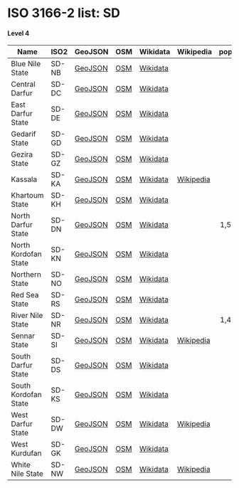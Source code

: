 # ISO 3166-2 list: SD


#### Level 4
Name | ISO2 | GeoJSON | OSM | Wikidata | Wikipedia | population 
--- | --- | --- | --- | --- | --- | --: 
Blue Nile State | SD-NB | [GeoJSON](../../export/geojson/q8/iso2/SD/SD-NB.geojson) | [OSM](https://www.openstreetmap.org/relation/3774677) | [Wikidata](https://www.wikidata.org/wiki/Q309489) |  | 
Central Darfur | SD-DC | [GeoJSON](../../export/geojson/q8/iso2/SD/SD-DC.geojson) | [OSM](https://www.openstreetmap.org/relation/3774671) | [Wikidata](https://www.wikidata.org/wiki/Q4116493) |  | 
East Darfur State | SD-DE | [GeoJSON](../../export/geojson/q8/iso2/SD/SD-DE.geojson) | [OSM](https://www.openstreetmap.org/relation/3774670) | [Wikidata](https://www.wikidata.org/wiki/Q3545641) |  | 
Gedarif State | SD-GD | [GeoJSON](../../export/geojson/q8/iso2/SD/SD-GD.geojson) | [OSM](https://www.openstreetmap.org/relation/3774675) | [Wikidata](https://www.wikidata.org/wiki/Q309478) |  | 
Gezira State | SD-GZ | [GeoJSON](../../export/geojson/q8/iso2/SD/SD-GZ.geojson) | [OSM](https://www.openstreetmap.org/relation/3774674) | [Wikidata](https://www.wikidata.org/wiki/Q309469) |  | 
Kassala | SD-KA | [GeoJSON](../../export/geojson/q8/iso2/SD/SD-KA.geojson) | [OSM](https://www.openstreetmap.org/relation/3774665) | [Wikidata](https://www.wikidata.org/wiki/Q954963) | [Wikipedia](http://en.wikipedia.org/wiki/ar%3A%D9%88%D9%84%D8%A7%D9%8A%D8%A9%20%D9%83%D8%B3%D9%84%D8%A7) | 
Khartoum State | SD-KH | [GeoJSON](../../export/geojson/q8/iso2/SD/SD-KH.geojson) | [OSM](https://www.openstreetmap.org/relation/3774673) | [Wikidata](https://www.wikidata.org/wiki/Q310385) |  | 
North Darfur State | SD-DN | [GeoJSON](../../export/geojson/q8/iso2/SD/SD-DN.geojson) | [OSM](https://www.openstreetmap.org/relation/3774668) | [Wikidata](https://www.wikidata.org/wiki/Q688306) |  | 1,583,179
North Kordofan State | SD-KN | [GeoJSON](../../export/geojson/q8/iso2/SD/SD-KN.geojson) | [OSM](https://www.openstreetmap.org/relation/3774669) | [Wikidata](https://www.wikidata.org/wiki/Q864093) |  | 
Northern State | SD-NO | [GeoJSON](../../export/geojson/q8/iso2/SD/SD-NO.geojson) | [OSM](https://www.openstreetmap.org/relation/3774678) | [Wikidata](https://www.wikidata.org/wiki/Q310118) |  | 
Red Sea State | SD-RS | [GeoJSON](../../export/geojson/q8/iso2/SD/SD-RS.geojson) | [OSM](https://www.openstreetmap.org/relation/3774672) | [Wikidata](https://www.wikidata.org/wiki/Q310120) |  | 
River Nile State | SD-NR | [GeoJSON](../../export/geojson/q8/iso2/SD/SD-NR.geojson) | [OSM](https://www.openstreetmap.org/relation/3774666) | [Wikidata](https://www.wikidata.org/wiki/Q849297) |  | 1,472,257
Sennar State | SD-SI | [GeoJSON](../../export/geojson/q8/iso2/SD/SD-SI.geojson) | [OSM](https://www.openstreetmap.org/relation/3774667) | [Wikidata](https://www.wikidata.org/wiki/Q865534) | [Wikipedia](http://en.wikipedia.org/wiki/ar%3A%D9%88%D9%84%D8%A7%D9%8A%D8%A9%20%D8%B3%D9%86%D8%A7%D8%B1) | 
South Darfur State | SD-DS | [GeoJSON](../../export/geojson/q8/iso2/SD/SD-DS.geojson) | [OSM](https://www.openstreetmap.org/relation/3774662) | [Wikidata](https://www.wikidata.org/wiki/Q838778) |  | 
South Kordofan State | SD-KS | [GeoJSON](../../export/geojson/q8/iso2/SD/SD-KS.geojson) | [OSM](https://www.openstreetmap.org/relation/3774663) | [Wikidata](https://www.wikidata.org/wiki/Q465490) |  | 
West Darfur State | SD-DW | [GeoJSON](../../export/geojson/q8/iso2/SD/SD-DW.geojson) | [OSM](https://www.openstreetmap.org/relation/3774664) | [Wikidata](https://www.wikidata.org/wiki/Q846331) | [Wikipedia](http://en.wikipedia.org/wiki/ar%3A%D9%88%D9%84%D8%A7%D9%8A%D8%A9%20%D8%BA%D8%B1%D8%A8%20%D8%AF%D8%A7%D8%B1%D9%81%D9%88%D8%B1) | 
West Kurdufan | SD-GK | [GeoJSON](../../export/geojson/q8/iso2/SD/SD-GK.geojson) | [OSM](https://www.openstreetmap.org/relation/7329336) | [Wikidata](https://www.wikidata.org/wiki/Q536396) |  | 
White Nile State | SD-NW | [GeoJSON](../../export/geojson/q8/iso2/SD/SD-NW.geojson) | [OSM](https://www.openstreetmap.org/relation/3774676) | [Wikidata](https://www.wikidata.org/wiki/Q311371) | [Wikipedia](http://en.wikipedia.org/wiki/ar%3A%D9%88%D9%84%D8%A7%D9%8A%D8%A9%20%D8%A7%D9%84%D9%86%D9%8A%D9%84%20%D8%A7%D9%84%D8%A3%D8%A8%D9%8A%D8%B6) | 
